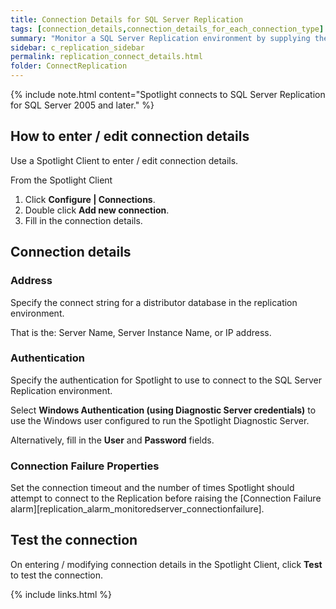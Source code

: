 ```yaml
---
title: Connection Details for SQL Server Replication
tags: [connection_details,connection_details_for_each_connection_type]
summary: "Monitor a SQL Server Replication environment by supplying the following connection details to Spotlight."
sidebar: c_replication_sidebar
permalink: replication_connect_details.html
folder: ConnectReplication
---
```


{% include note.html content="Spotlight connects to SQL Server Replication for SQL Server 2005 and later." %}


## How to enter / edit connection details

Use a Spotlight Client to enter / edit connection details.

From the Spotlight Client

1.  Click **Configure \| Connections**.
2.  Double click **Add new connection**.
3.  Fill in the connection details.

## Connection details

### Address

Specify the connect string for a distributor database in the replication environment.

That is the: Server Name, Server Instance Name, or IP address.

### Authentication

Specify the authentication for Spotlight to use to connect to the SQL Server Replication environment.

Select **Windows Authentication (using Diagnostic Server credentials)** to use the Windows user configured to run the Spotlight Diagnostic Server.

Alternatively, fill in the **User** and **Password** fields.

### Connection Failure Properties
Set the connection timeout and the number of times Spotlight should attempt to connect to the Replication before raising the [Connection Failure alarm][replication_alarm_monitoredserver_connectionfailure].


## Test the connection
On entering / modifying connection details in the Spotlight Client, click **Test** to test the connection.


{% include links.html %}
